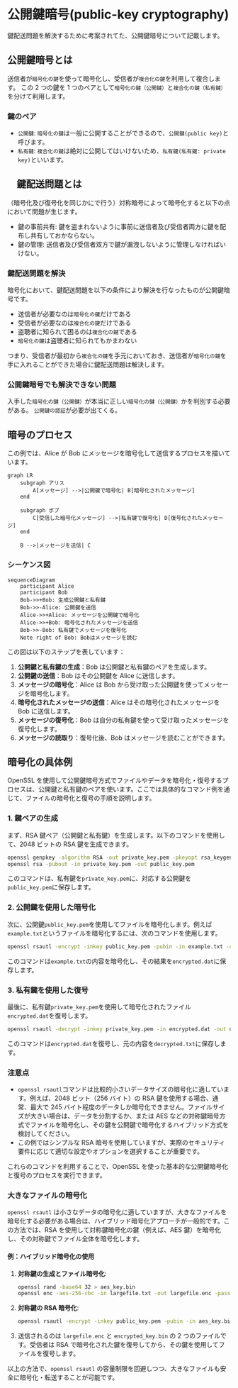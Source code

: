 # 公開鍵暗号(public-key cryptography)

鍵配送問題を解決するために考案されてた、公開鍵暗号について記載します。

## 公開鍵暗号とは

送信者が`暗号化の鍵`を使って暗号化し、受信者が`複合化の鍵`を利用して複合します。
この 2 つの鍵を 1 つのペアとして`暗号化の鍵（公開鍵）`と`複合化の鍵（私有鍵）`を分けて利用します。

### 鍵のペア

- `公開鍵`: `暗号化の鍵`は一般に公開することができるので、`公開鍵(public key)`と呼びます。
- `私有鍵`: `複合化の鍵`は絶対に公開してはいけないため、`私有鍵(私有鍵: private key)`といいます。

## 　鍵配送問題とは

（暗号化及び復号化を同じかにで行う）対称暗号によって暗号化すると以下の点において問題が生じます。

- 鍵の事前共有: 鍵を盗まれないように事前に送信者及び受信者両方に鍵を配布し共有しておかならない。
- 鍵の管理: 送信者及び受信者双方で鍵が漏洩しないように管理しなければいけない。

### 鍵配送問題を解決

暗号化において、鍵配送問題を以下の条件により解決を行なったものが公開鍵暗号です。

- 送信者が必要なのは`暗号化の鍵`だけである
- 受信者が必要なのは`複合化の鍵`だけである
- 盗聴者に知られて困るのは`複合化の鍵`である
- `暗号化の鍵`は盗聴者に知られてもかまわない

つまり、受信者が最初から`複合化の鍵`を手元においておき、送信者が`暗号化の鍵`を手に入れることができた場合に鍵配送問題は解決します。

### 公開鍵暗号でも解決できない問題

入手した`暗号化の鍵（公開鍵）`が本当に正しい`暗号化の鍵（公開鍵）`かを判別する必要がある。
`公開鍵の認証`が必要が出てくる。

## 暗号のプロセス

この例では、Alice が Bob にメッセージを暗号化して送信するプロセスを描いています。

```mermaid
graph LR
    subgraph アリス
        A[メッセージ] -->|公開鍵で暗号化| B[暗号化されたメッセージ]
    end

    subgraph ボブ
        C[受信した暗号化メッセージ] -->|私有鍵で復号化| D[復号化されたメッセージ]
    end

    B -->|メッセージを送信| C

```

### シーケンス図

```mermaid
sequenceDiagram
    participant Alice
    participant Bob
    Bob->>+Bob: 生成公開鍵と私有鍵
    Bob->>-Alice: 公開鍵を送信
    Alice->>+Alice: メッセージを公開鍵で暗号化
    Alice->>+Bob: 暗号化されたメッセージを送信
    Bob->>-Bob: 私有鍵でメッセージを復号化
    Note right of Bob: Bobはメッセージを読む
```

この図は以下のステップを表しています：

1. **公開鍵と私有鍵の生成**：Bob は公開鍵と私有鍵のペアを生成します。
2. **公開鍵の送信**：Bob はその公開鍵を Alice に送信します。
3. **メッセージの暗号化**：Alice は Bob から受け取った公開鍵を使ってメッセージを暗号化します。
4. **暗号化されたメッセージの送信**：Alice はその暗号化されたメッセージを Bob に送信します。
5. **メッセージの復号化**：Bob は自分の私有鍵を使って受け取ったメッセージを復号化します。
6. **メッセージの読取り**：復号化後、Bob はメッセージを読むことができます。

## 暗号化の具体例

OpenSSL を使用して公開鍵暗号方式でファイルやデータを暗号化・復号するプロセスは、公開鍵と私有鍵のペアを使います。ここでは具体的なコマンド例を通じて、ファイルの暗号化と復号の手順を説明します。

### 1. 鍵ペアの生成

まず、RSA 鍵ペア（公開鍵と私有鍵）を生成します。以下のコマンドを使用して、2048 ビットの RSA 鍵を生成できます。

```bash
openssl genpkey -algorithm RSA -out private_key.pem -pkeyopt rsa_keygen_bits:2048
openssl rsa -pubout -in private_key.pem -out public_key.pem
```

このコマンドは、私有鍵を`private_key.pem`に、対応する公開鍵を`public_key.pem`に保存します。

### 2. 公開鍵を使用した暗号化

次に、公開鍵`public_key.pem`を使用してファイルを暗号化します。例えば`example.txt`というファイルを暗号化するには、次のコマンドを使用します。

```bash
openssl rsautl -encrypt -inkey public_key.pem -pubin -in example.txt -out encrypted.dat
```

このコマンドは`example.txt`の内容を暗号化し、その結果を`encrypted.dat`に保存します。

### 3. 私有鍵を使用した復号

最後に、私有鍵`private_key.pem`を使用して暗号化されたファイル`encrypted.dat`を復号します。

```bash
openssl rsautl -decrypt -inkey private_key.pem -in encrypted.dat -out decrypted.txt
```

このコマンドは`encrypted.dat`を復号し、元の内容を`decrypted.txt`に保存します。

### 注意点

- `openssl rsautl`コマンドは比較的小さいデータサイズの暗号化に適しています。例えば、2048 ビット（256 バイト）の RSA 鍵を使用する場合、通常、最大で 245 バイト程度のデータしか暗号化できません。ファイルサイズが大きい場合は、データを分割するか、または AES などの対称鍵暗号方式でファイルを暗号化し、その鍵を公開鍵で暗号化するハイブリッド方式を検討してください。
- この例ではシンプルな RSA 暗号を使用していますが、実際のセキュリティ要件に応じて適切な設定やオプションを選択することが重要です。

これらのコマンドを利用することで、OpenSSL を使った基本的な公開鍵暗号化と復号のプロセスを実行できます。

### 大きなファイルの暗号化

`openssl rsautl` は小さなデータの暗号化に適していますが、大きなファイルを暗号化する必要がある場合は、ハイブリッド暗号化アプローチが一般的です。この方法では、RSA を使用して対称鍵暗号化の鍵（例えば、AES 鍵）を暗号化し、その対称鍵でファイル全体を暗号化します。

#### 例：ハイブリッド暗号化の使用

1. **対称鍵の生成とファイル暗号化**:

   ```bash
   openssl rand -base64 32 > aes_key.bin
   openssl enc -aes-256-cbc -in largefile.txt -out largefile.enc -pass file:aes_key.bin
   ```

2. **対称鍵の RSA 暗号化**:

   ```bash
   openssl rsautl -encrypt -inkey public_key.pem -pubin -in aes_key.bin -out encrypted_key.bin
   ```

3. 送信されるのは `largefile.enc` と `encrypted_key.bin` の 2 つのファイルです。受信者は RSA で暗号化された鍵を復号してから、その鍵を使用してファイルを復号します。

以上の方法で、`openssl rsautl` の容量制限を回避しつつ、大きなファイルも安全に暗号化・転送することが可能です。
